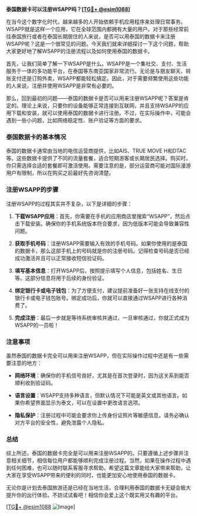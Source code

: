 **泰国数据卡可以注册WSAPP吗？[[TG💪+ @esim1088](https://t.me/s/esim1088)]**

在当今这个数字化时代，越来越多的人开始依赖手机应用程序来处理日常事务。WSAPP就是这样一个应用，它在全球范围内都拥有大量的用户。对于那些经常前往泰国旅行或者在泰国长期居住的人来说，是否可以用泰国的数据卡来注册WSAPP呢？这是一个很常见的问题。今天我们就来详细探讨一下这个问题，帮助大家更好地了解WSAPP的注册流程以及如何使用泰国的数据卡。

首先，让我们简单了解一下WSAPP是什么。WSAPP是一个集社交、支付、生活服务于一体的多功能平台，在泰国等东南亚国家非常流行。无论是与朋友聊天、转账支付还是订购外卖，WSAPP都能轻松搞定。因此，对于需要频繁使用这些功能的人来说，注册并使用WSAPP是非常有必要的。

那么，回到最初的问题——泰国的数据卡是否可以用来注册WSAPP呢？答案是肯定的。理论上来说，只要你的设备能够正常连接到互联网，并且支持WSAPP的应用下载和安装，就可以使用泰国的数据卡进行注册。不过，在实际操作中，可能会遇到一些小问题，比如网络稳定性、账户验证等方面的要求。

### 泰国数据卡的基本情况

泰国的数据卡通常由当地的电信运营商提供，比如AIS、TRUE MOVE H和DTAC等。这些数据卡提供了不同的流量套餐，适合短期游客或长期居民选择。购买时，你只需选择合适的套餐即可激活使用。需要注意的是，部分运营商可能对国际漫游用户有限制，所以在购买之前最好先咨询清楚。

### 注册WSAPP的步骤

注册WSAPP的过程其实并不复杂，以下是详细的步骤：

1. **下载WSAPP应用**：首先，你需要在手机的应用商店里搜索“WSAPP”，然后点击下载安装。确保你的手机系统版本符合要求，因为低版本可能会导致兼容性问题。
   
2. **获取手机号码**：注册WSAPP需要输入有效的手机号码。如果你使用的是泰国的数据卡，那么这部手机上的号码就是你的注册号码。记得检查号码是否已经成功激活并且可以正常接收短信验证码。

3. **填写基本信息**：打开WSAPP后，按照提示填写个人信息，包括姓名、生日等。这部分信息将用于后续的身份验证。

4. **绑定银行卡或电子钱包**：为了方便支付，建议提前准备好一张支持在线支付的银行卡或电子钱包账号。绑定成功后，你就可以直接通过WSAPP进行各种消费了。

5. **完成注册**：最后一步就是等待系统审核并通过，一旦审核通过，你就正式成为WSAPP的一员啦！

### 注意事项

虽然泰国的数据卡完全可以用来注册WSAPP，但在实际操作过程中还是有一些需要注意的地方：

- **网络环境**：确保你的手机信号良好，尤其是在首次登录时，因为这关系到能否顺利收到验证码。
  
- **语言设置**：WSAPP支持多种语言，但默认情况下可能是英文或其他语言。如果你希望界面显示为泰文，可以在设置中更改语言选项。

- **隐私保护**：注册过程中可能会要求你上传身份证照片等敏感信息，请务必确认对方平台的安全性，避免泄露个人隐私。

### 总结

综上所述，泰国的数据卡完全是可以用来注册WSAPP的。只要遵循上述步骤并注意相关细节，相信每位用户都能够顺利完成注册过程。当然，如果在操作过程中遇到任何困难，也可以随时联系客服寻求帮助。希望这篇文章能给大家带来帮助，让大家在享受WSAPP带来的便利的同时，也能更加安心地使用泰国的数据卡。

无论你是计划去泰国旅游还是已经在当地生活，合理利用泰国的数据卡无疑会极大提升你的出行体验。不妨试试看吧！相信你会爱上这个既实用又有趣的平台。

[[TG💪+ @esim1088](https://t.me/s/esim1088) ![Image](https://i.postimg.cc/4NQfJmqS/Snipaste-2025-05-13-00-14-12.png)]